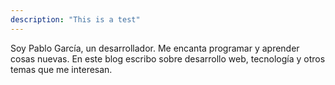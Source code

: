 ```yaml
---
description: "This is a test"
---
```


Soy Pablo García, un desarrollador. Me encanta programar y aprender cosas nuevas. En este blog escribo sobre desarrollo web, tecnología y otros temas que me interesan. 
